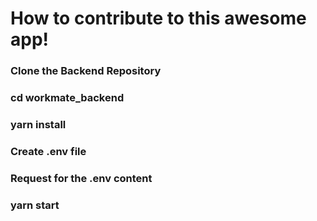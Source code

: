 # How to contribute to this awesome app!

### Clone the Backend Repository
### cd workmate_backend
### yarn install
### Create .env file
### Request for the .env content
### yarn start